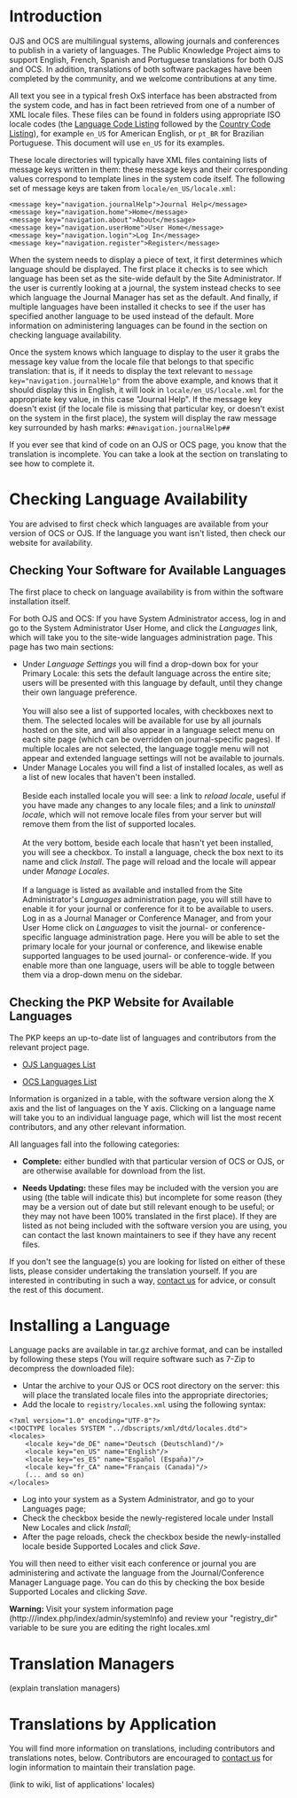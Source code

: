 Introduction
============

OJS and OCS are multilingual systems, allowing journals and conferences to publish in a variety of languages. The Public Knowledge Project aims to support English, French, Spanish and Portuguese translations for both OJS and OCS. In addition, translations of both software packages have been completed by the community, and we welcome contributions at any time.

All text you see in a typical fresh OxS interface has been abstracted from the system code, and has in fact been retrieved from one of a number of XML locale files. These files can be found in folders using appropriate ISO locale codes (the [Language Code Listing](http://www.loc.gov/standards/iso639-2/php/code_list.php) followed by the [Country Code Listing](http://www.iso.org/iso/country_codes/iso_3166_code_lists/english_country_names_and_code_elements.htm)), for example `en_US` for American English, or `pt_BR` for Brazilian Portuguese. This document will use `en_US` for its examples.

These locale directories will typically have XML files containing lists of message keys written in them: these message keys and their corresponding values correspond to template lines in the system code itself. The following set of message keys are taken from `locale/en_US/locale.xml`:

```
<message key="navigation.journalHelp">Journal Help</message>
<message key="navigation.home">Home</message>
<message key="navigation.about">About</message>
<message key="navigation.userHome">User Home</message>
<message key="navigation.login">Log In</message>
<message key="navigation.register">Register</message>
```

When the system needs to display a piece of text, it first determines
which language should be displayed. The first place it checks is to see
which language has been set as the site-wide default by the Site
Administrator. If the user is currently looking at a journal, the system
instead checks to see which language the Journal Manager has set as the
default. And finally, if multiple languages have been installed it
checks to see if the user has specified another language to be used
instead of the default. More information on administering languages can
be found in the section on checking language availability.

Once the system knows which language to display to the user it grabs the
message key value from the locale file that belongs to that specific
translation: that is, if it needs to display the text relevant to
`message key="navigation.journalHelp"` from the above example, and knows
that it should display this in English, it will look in
`locale/en_US/locale.xml` for the appropriate key value, in this case
"Journal Help". If the message key doesn't exist (if the locale file is
missing that particular key, or doesn't exist on the system in the first
place), the system will display the raw message key surrounded by hash
marks: `##navigation.journalHelp##`

If you ever see that kind of code on an OJS or OCS page, you know that
the translation is incomplete. You can take a look at the section on
translating to see how to complete it.

Checking Language Availability
==============================

You are advised to first check which languages are available from your
version of OCS or OJS. If the language you want isn't listed, then check
our website for availability.

Checking Your Software for Available Languages
----------------------------------------------

The first place to check on language availability is from within the
software installation itself.

For both OJS and OCS: If you have System Administrator access, log in
and go to the System Administrator User Home, and click the
<em>Languages</em> link, which will take you to the site-wide languages
administration page. This page has two main sections:

-   Under <em>Language Settings</em> you will find a drop-down box for
    your Primary Locale: this sets the default language across the
    entire site; users will be presented with this language by default,
    until they change their own language preference.\
    \
    You will also see a list of supported locales, with checkboxes next
    to them. The selected locales will be available for use by all
    journals hosted on the site, and will also appear in a language
    select menu on each site page (which can be overridden on
    journal-specific pages). If multiple locales are not selected, the
    language toggle menu will not appear and extended language settings
    will not be available to journals.
-   Under Manage Locales you will find a list of installed locales, as
    well as a list of new locales that haven't been installed.\
    \
    Beside each installed locale you will see: a link to <em>reload
    locale</em>, useful if you have made any changes to any locale
    files; and a link to <em>uninstall locale</em>, which will not
    remove locale files from your server but will remove them from the
    list of supported locales.\
    \
    At the very bottom, beside each locale that hasn't yet been
    installed, you will see a checkbox. To install a language, check the
    box next to its name and click <em>Install</em>. The page will
    reload and the locale will appear under <em>Manage Locales</em>.\
    \
    If a language is listed as available and installed from the Site
    Administrator's <em>Languages</em> administration page, you will
    still have to enable it for your journal or conference for it to be
    available to users. Log in as a Journal Manager or Conference
    Manager, and from your User Home click on <em>Languages</em> to
    visit the journal- or conference-specific language administration
    page. Here you will be able to set the primary locale for your
    journal or conference, and likewise enable supported languages to be
    used journal- or conference-wide. If you enable more than one
    language, users will be able to toggle between them via a drop-down
    menu on the sidebar.

Checking the PKP Website for Available Languages
------------------------------------------------

The PKP keeps an up-to-date list of languages and contributors from the
relevant project page.

-   [OJS Languages List](http://pkp.sfu.ca/ojs-languages)

-   [OCS Languages List](http://pkp.sfu.ca/ocs-languages)

Information is organized in a table, with the software version along the
X axis and the list of languages on the Y axis. Clicking on a language
name will take you to an individual language page, which will list the
most recent contributors, and any other relevant information.

All languages fall into the following categories:

-   **Complete:** either bundled with that particular version of OCS or
    OJS, or are otherwise available for download from the list.

-   **Needs Updating:** these files may be included with the version you
    are using (the table will indicate this) but incomplete for some
    reason (they may be a version out of date but still relevant enough
    to be useful; or they may not have been 100% translated in the first
    place). If they are listed as not being included with the software
    version you are using, you can contact the last known maintainers to
    see if they have any recent files.

If you don't see the language(s) you are looking for listed on either of
these lists, please consider undertaking the translation yourself. If
you are interested in contributing in such a way, [contact
us](http://pkp.sfu.ca/contact) for advice, or consult the rest of this
document.

Installing a Language
=====================

Language packs are available in tar.gz archive format, and can be
installed by following these steps (You will require software such as
7-Zip to decompress the downloaded file):

-   Untar the archive to your OJS or OCS root directory on the server:
    this will place the translated locale files into the appropriate
    directories;
-   Add the locale to `registry/locales.xml` using the following syntax:

```
<?xml version="1.0" encoding="UTF-8"?>
<!DOCTYPE locales SYSTEM "../dbscripts/xml/dtd/locales.dtd">
<locales>
    <locale key="de_DE" name="Deutsch (Deutschland)"/>
    <locale key="en_US" name="English"/>
    <locale key="es_ES" name="Español (España)"/>
    <locale key="fr_CA" name="Français (Canada)"/>
    (... and so on)
</locales>
```

-   Log into your system as a System Administrator, and go to your
    Languages page;
-   Check the checkbox beside the newly-registered locale under Install
    New Locales and click <em>Install</em>;
-   After the page reloads, check the checkbox beside the
    newly-installed locale beside Supported Locales and click
    <em>Save</em>.

You will then need to either visit each conference or journal you are
administering and activate the language from the Journal/Conference
Manager Language page. You can do this by checking the box beside
Supported Locales and clicking <em>Save</em>.

**Warning:** Visit your system information page
(http://<your-site>/index.php/index/admin/systemInfo) and review your
"registry\_dir" variable to be sure you are editing the right
locales.xml


Translation Managers
====================

(explain translation managers)


Translations by Application
===========================

You will find more information on translations, including contributors
and translations notes, below. Contributors are encouraged to [contact
us](mailto:pkp.contact@gmail.com) for login information to maintain
their translation page.

(link to wiki, list of applications' locales)
